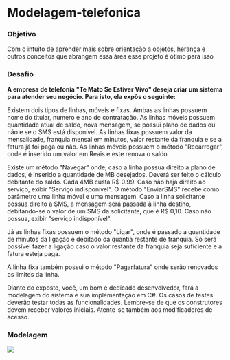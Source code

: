 <h1> Modelagem-telefonica</h1>
<h3>Objetivo</h3>
<p>Com o intuito de aprender mais sobre orientação a objetos, herança e outros conceitos que abrangem essa área esse projeto é ótimo para isso</p>

<h3>Desafio</h3>

<b>A empresa de telefonia "Te Mato Se Estiver Vivo" deseja criar um sistema para atender seu negócio. Para isto, ela expôs o seguinte:</b>

<p>Existem dois tipos de linhas, móveis e fixas. Ambas as linhas possuem nome do titular, numero e ano de contratação. As linhas móveis possuem quantidade atual de saldo, nova mensagem, se possui plano de dados ou não e se o SMS está disponível. As linhas fixas possuem valor da mensalidade, franquia mensal em minutos, valor restante da franquia e se a fatura já foi paga ou não.
As linhas móveis possuem o método "Recarregar", onde é inserido um valor em Reais e este renova o saldo.</p>

<p>Existe um método "Navegar" onde, caso a linha possua direito à plano de dados, é inserido a quantidade de MB desejados. Deverá ser feito o cálculo debitante do saldo. Cada 4MB custa R$ 0.99. Caso não haja direito ao serviço, exibir "Serviço indisponível".
O método "EnviarSMS" recebe como parâmetro uma linha móvel e uma mensagem. Caso a linha solicitante possua direito a SMS, a mensagem será passada à linha destino, debitando-se o valor de um SMS da solicitante, que é R$ 0,10. Caso não possua, exibir "serviço indisponível".

Já as linhas fixas possuem o método "Ligar", onde é passado a quantidade de minutos da ligação e debitado da quantia restante de franquia. Só será possível fazer a ligação caso o valor restante da franquia seja suficiente e a fatura esteja paga.

A linha fixa também possui o método "Pagarfatura" onde serão renovados os limites da linha.</p>

<p>Diante do exposto, você, um bom e dedicado desenvolvedor, fará a modelagem do sistema e sua implementação em C#. Os casos de testes deverão testar todas as funcionalidades. 
Lembre-se de que os construtores devem receber valores iniciais. Atente-se também aos modificadores de acesso.</p>

<h3>Modelagem</h3>
<img src="https://i.imgur.com/q7NEL1S.png"></img>
